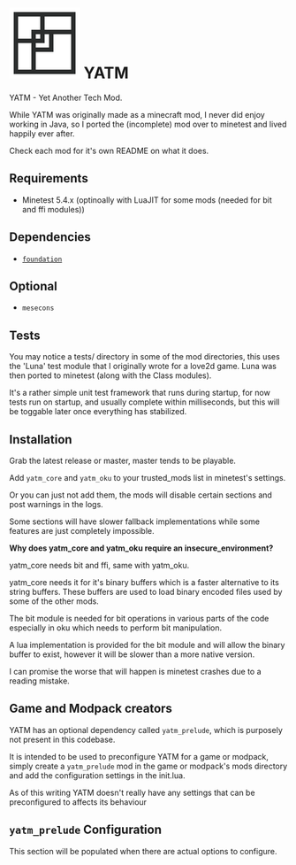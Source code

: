 # ![YATM Logo](logo.png) YATM

YATM - Yet Another Tech Mod.

While YATM was originally made as a minecraft mod, I never did enjoy working in Java, so I ported the (incomplete) mod over to minetest and lived happily ever after.

Check each mod for it's own README on what it does.

## Requirements

* Minetest 5.4.x (optinoally with LuaJIT for some mods (needed for bit and ffi modules))

## Dependencies

* [`foundation`](https://github.com/IceDragon200/mt-foundation)

## Optional

* `mesecons`

## Tests

You may notice a tests/ directory in some of the mod directories, this uses the 'Luna' test module that I originally wrote for a love2d game.
Luna was then ported to minetest (along with the Class modules).

It's a rather simple unit test framework that runs during startup, for now tests run on startup, and usually complete within milliseconds, but this will be toggable later once everything has stabilized.

## Installation

Grab the latest release or master, master tends to be playable.

Add `yatm_core` and `yatm_oku` to your trusted_mods list in minetest's settings.

Or you can just not add them, the mods will disable certain sections and post warnings in the logs.

Some sections will have slower fallback implementations while some features are just completely impossible.

__Why does yatm_core and yatm_oku require an insecure_environment?__

yatm_core needs bit and ffi, same with yatm_oku.

yatm_core needs it for it's binary buffers which is a faster alternative to its string buffers.
These buffers are used to load binary encoded files used by some of the other mods.

The bit module is needed for bit operations in various parts of the code especially in oku which needs to perform bit manipulation.

A lua implementation is provided for the bit module and will allow the binary buffer to exist, however it will be slower than a more native version.

I can promise the worse that will happen is minetest crashes due to a reading mistake.

## Game and Modpack creators

YATM has an optional dependency called `yatm_prelude`, which is purposely not present in this codebase.

It is intended to be used to preconfigure YATM for a game or modpack, simply create a `yatm_prelude` mod in the game or modpack's mods directory and add the configuration settings in the init.lua.

As of this writing YATM doesn't really have any settings that can be preconfigured to affects its behaviour

## `yatm_prelude` Configuration

This section will be populated when there are actual options to configure.
